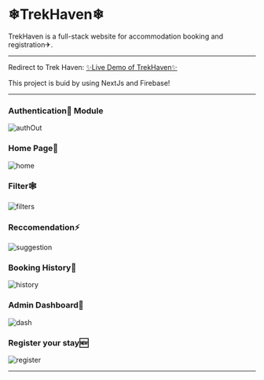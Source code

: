 # ❄TrekHaven❄
TrekHaven is a full-stack website for accommodation booking and registration✈.
***

Redirect to Trek Haven: [✨Live Demo of TrekHaven✨](https://trek-haven.vercel.app/)

This project is buid by using NextJs and Firebase!

***

### Authentication🔐 Module
![authOut](https://github.com/Tidings-SP/TrekHaven/assets/76809211/c9cf8c9d-e34a-4bc1-89fa-3a6916533ec4)

### Home Page🏡
![home](https://github.com/Tidings-SP/TrekHaven/assets/76809211/ac406496-1b85-41a5-b99a-ffce9038a4f1)

### Filter🕸
![filters](https://github.com/Tidings-SP/TrekHaven/assets/76809211/0312e126-2321-4699-9bea-b5ca1ecef809)

### Reccomendation⚡
![suggestion](https://github.com/Tidings-SP/TrekHaven/assets/76809211/5166890b-9b68-4f06-aaa5-216007c817e4)

### Booking History🔎
![history](https://github.com/Tidings-SP/TrekHaven/assets/76809211/37aaa7db-8ef0-4966-be06-fba08ba6d201)

### Admin Dashboard🎫
![dash](https://github.com/Tidings-SP/TrekHaven/assets/76809211/128d5abb-64f3-4514-ad57-a53948f7b61b)

### Register your stay🆕
![register](https://github.com/Tidings-SP/TrekHaven/assets/76809211/39ebb430-d6b3-48d6-9b63-4f4d9898cf03)


***
